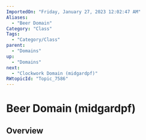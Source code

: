 ```yaml
---
ImportedOn: "Friday, January 27, 2023 12:02:47 AM"
Aliases:
  - "Beer Domain"
Category: "Class"
Tags:
  - "Category/Class"
parent:
  - "Domains"
up:
  - "Domains"
next:
  - "Clockwork Domain (midgardpf)"
RWtopicId: "Topic_7586"
---
```

# Beer Domain (midgardpf)
## Overview
